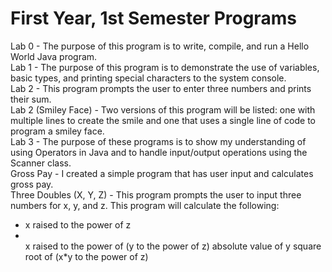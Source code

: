 # First Year, 1st Semester Programs
Lab 0 - The purpose of this program is to write, compile, and run a Hello World Java program.<br>
Lab 1 - The purpose of this program is to demonstrate the use of variables, basic types, and printing special characters to the system console.<br>
Lab 2 - This program prompts the user to enter three numbers and prints their sum.<br>
Lab 2 (Smiley Face) - Two versions of this program will be listed: one with multiple lines to create the smile and one that uses a single line of code to program a smiley face.<br>
Lab 3 - The purpose of these programs is to show my understanding of using Operators in Java and to handle input/output operations using the Scanner class.<br>
Gross Pay - I created a simple program that has user input and calculates gross pay.<br>
Three Doubles (X, Y, Z) - This program prompts the user to input three numbers for x, y, and z. This program will calculate the following:<br>
<ul>
<li> x raised to the power of z <li> 
</li> x raised to the power of (y to the power of z) </li> 
</li> absolute value of y </li>
</li> square root of (x*y to the power of z) </li>
</ul>







